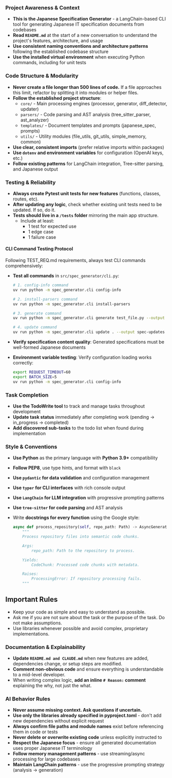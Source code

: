 ### Project Awareness & Context

- **This is the Japanese Specification Generator** - a LangChain-based CLI tool for generating Japanese IT specification documents from codebases
- **Read `README.md`** at the start of a new conversation to understand the project's features, architecture, and usage
- **Use consistent naming conventions and architecture patterns** following the established codebase structure
- **Use the installed virtual environment** when executing Python commands, including for unit tests

### Code Structure & Modularity

- **Never create a file longer than 500 lines of code.** If a file approaches this limit, refactor by splitting it into modules or helper files.
- **Follow the established project structure**:
  - `core/` - Main processing engines (processor, generator, diff_detector, updater)
  - `parsers/` - Code parsing and AST analysis (tree_sitter_parser, ast_analyzer)
  - `templates/` - Document templates and prompts (japanese_spec, prompts)
  - `utils/` - Utility modules (file_utils, git_utils, simple_memory, common)
- **Use clear, consistent imports** (prefer relative imports within packages)
- **Use `dotenv` and environment variables** for configuration (OpenAI keys, etc.)
- **Follow existing patterns** for LangChain integration, Tree-sitter parsing, and Japanese output

### Testing & Reliability

- **Always create Pytest unit tests for new features** (functions, classes, routes, etc).
- **After updating any logic**, check whether existing unit tests need to be updated. If so, do it.
- **Tests should live in a `/tests` folder** mirroring the main app structure.
  - Include at least:
    - 1 test for expected use
    - 1 edge case
    - 1 failure case

#### CLI Command Testing Protocol

Following TEST_REQ.md requirements, always test CLI commands comprehensively:

- **Test all commands** in `src/spec_generator/cli.py`:

  ```bash
  # 1. config-info command
  uv run python -m spec_generator.cli config-info

  # 2. install-parsers command
  uv run python -m spec_generator.cli install-parsers

  # 3. generate command
  uv run python -m spec_generator.cli generate test_file.py --output test-spec.md

  # 4. update command
  uv run python -m spec_generator.cli update . --output spec-updates
  ```

- **Verify specification content quality**: Generated specifications must be well-formed Japanese documents
- **Environment variable testing**: Verify configuration loading works correctly:
  ```bash
  export REQUEST_TIMEOUT=60
  export BATCH_SIZE=5
  uv run python -m spec_generator.cli config-info
  ```

### Task Completion

- **Use the TodoWrite tool** to track and manage tasks throughout development
- **Update task status** immediately after completing work (pending → in_progress → completed)
- **Add discovered sub-tasks** to the todo list when found during implementation

### Style & Conventions

- **Use Python** as the primary language with **Python 3.9+** compatibility
- **Follow PEP8**, use type hints, and format with `black`
- **Use `pydantic` for data validation** and configuration management
- **Use `typer` for CLI interfaces** with rich console output
- **Use `LangChain` for LLM integration** with progressive prompting patterns
- **Use `tree-sitter` for code parsing** and AST analysis
- Write **docstrings for every function** using the Google style:

  ```python
  async def process_repository(self, repo_path: Path) -> AsyncGenerator[CodeChunk, None]:
      """
      Process repository files into semantic code chunks.

      Args:
          repo_path: Path to the repository to process.

      Yields:
          CodeChunk: Processed code chunks with metadata.

      Raises:
          ProcessingError: If repository processing fails.
      """
  ```

## Important Rules

- Keep your code as simple and easy to understand as possible.
- Ask me if you are not sure about the task or the purpose of the task. Do not make assumptions.
- Use libraries whenever possible and avoid complex, proprietary implementations.

### Documentation & Explainability

- **Update `README.md and CLAUDE.md`** when new features are added, dependencies change, or setup steps are modified.
- **Comment non-obvious code** and ensure everything is understandable to a mid-level developer.
- When writing complex logic, **add an inline `# Reason:` comment** explaining the why, not just the what.

### AI Behavior Rules

- **Never assume missing context. Ask questions if uncertain.**
- **Use only the libraries already specified in pyproject.toml** - don't add new dependencies without explicit request
- **Always confirm file paths and module names** exist before referencing them in code or tests
- **Never delete or overwrite existing code** unless explicitly instructed to
- **Respect the Japanese focus** - ensure all generated documentation uses proper Japanese IT terminology
- **Follow memory management patterns** - use streaming/async processing for large codebases
- **Maintain LangChain patterns** - use the progressive prompting strategy (analysis → generation)
